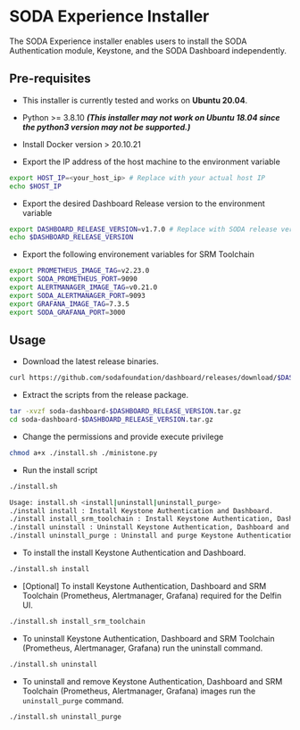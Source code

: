# SODA Experience Installer

The SODA Experience installer enables users to install the SODA Authentication module, Keystone, and the SODA Dashboard independently.  


## Pre-requisites

- This installer is currently tested and works on **Ubuntu 20.04**. 

- Python  >= 3.8.10 ***(This installer may not work on Ubuntu 18.04 since the python3 version may not be supported.)***

- Install Docker version > 20.10.21

- Export the IP address of the host machine to the environment variable

```sh
export HOST_IP=<your_host_ip> # Replace with your actual host IP
echo $HOST_IP
```

- Export the desired Dashboard Release version to the environment variable

```sh
export DASHBOARD_RELEASE_VERSION=v1.7.0 # Replace with SODA release version or docker tag for dashboard.
echo $DASHBOARD_RELEASE_VERSION
```

- Export the following environement variables for SRM Toolchain

```sh
export PROMETHEUS_IMAGE_TAG=v2.23.0
export SODA_PROMETHEUS_PORT=9090
export ALERTMANAGER_IMAGE_TAG=v0.21.0
export SODA_ALERTMANAGER_PORT=9093
export GRAFANA_IMAGE_TAG=7.3.5
export SODA_GRAFANA_PORT=3000
```
## Usage

- Download the latest release binaries.

```sh
curl https://github.com/sodafoundation/dashboard/releases/download/$DASHBOARD_RELEASE_VERSION/soda-dashboard-$DASHBOARD_RELEASE_VERSION.tar.gz
```

- Extract the scripts from the release package.

```sh
tar -xvzf soda-dashboard-$DASHBOARD_RELEASE_VERSION.tar.gz
cd soda-dashboard-$DASHBOARD_RELEASE_VERSION.tar.gz
```
- Change the permissions and provide execute privilege

```sh
chmod a+x ./install.sh ./ministone.py
```

- Run the install script

```sh
./install.sh

Usage: install.sh <install|uninstall|uninstall_purge>
./install install : Install Keystone Authentication and Dashboard.
./install install_srm_toolchain : Install Keystone Authentication, Dashboard and SRM Toolchain.
./install uninstall : Uninstall Keystone Authentication, Dashboard and SRM Toolchain.
./install uninstall_purge : Uninstall and purge Keystone Authentication, Dashboard and SRM Toolchain.
```

- To install the install Keystone Authentication and Dashboard.

```sh
./install.sh install
```

- [Optional] To install Keystone Authentication, Dashboard and SRM Toolchain (Prometheus, Alertmanager, Grafana) required for the Delfin UI.

```sh
./install.sh install_srm_toolchain
```

- To uninstall Keystone Authentication, Dashboard and SRM Toolchain (Prometheus, Alertmanager, Grafana) run the uninstall command.

```sh
./install.sh uninstall
```
- To uninstall and remove Keystone Authentication, Dashboard and SRM Toolchain (Prometheus, Alertmanager, Grafana) images run the `uninstall_purge` command.

```sh
./install.sh uninstall_purge
```





